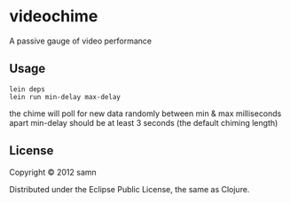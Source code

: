 # videochime
A passive gauge of video performance

## Usage
    lein deps
    lein run min-delay max-delay
the chime will poll for new data randomly between min & max milliseconds apart
min-delay should be at least 3 seconds (the default chiming length)


## License

Copyright © 2012 samn

Distributed under the Eclipse Public License, the same as Clojure.